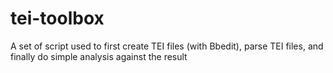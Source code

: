 # tei-toolbox
A set of script used to first create TEI files (with Bbedit), parse TEI files, and finally do simple analysis against the result
